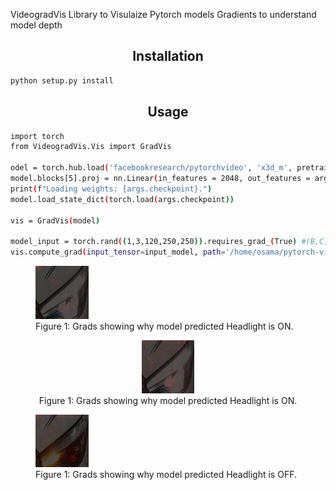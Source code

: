 VideogradVis Library to Visulaize Pytorch models Gradients to understand model depth 

## <div align="center">Installation</div>
```bash
python setup.py install
```

## <div align="center">Usage</div>
```bash
import torch
from VideogradVis.Vis import GradVis

odel = torch.hub.load('facebookresearch/pytorchvideo', 'x3d_m', pretrained=True)
model.blocks[5].proj = nn.Linear(in_features = 2048, out_features = args.classes, bias = True)
print(f"Loading weights: {args.checkpoint}.")
model.load_state_dict(torch.load(args.checkpoint))

vis = GradVis(model)

model_input = torch.rand((1,3,120,250,250)).requires_grad_(True) #(B,C,T,H,W)
vis.compute_grad(input_tensor=input_model, path='/home/osama/pytorch-video/output/')

```
<div align="left">
  <figure>
      <img width="20%" src="output.gif" alt="Prediction: HeadLight ON">
      <figcaption>Figure 1: Grads showing why model predicted Headlight is ON.</figcaption>
  </figure>
</div>

<div align="center">
  <figure>
      <img width="20%" src="output1.gif" alt="Prediction: HeadLight ON">
      <figcaption>Figure 1: Grads showing why model predicted Headlight is ON.</figcaption>
  </figure>
</div>

<div align="rght">
  <figure>
      <img width="20%" src="output3.gif" alt="Prediction: HeadLight OFF">
      <figcaption>Figure 1: Grads showing why model predicted Headlight is OFF.</figcaption>
  </figure>
</div>



